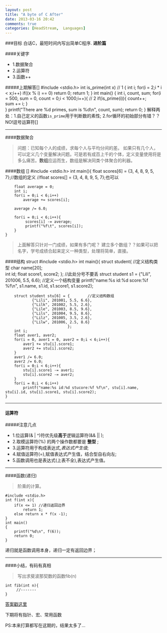 ```yaml
---
layout: post
title: "A byte of C After"
date: 2013-03-16 20:42
comments: true
categories: [HeadStream,  Languages]
---
```


###目标
白话C，最短时间内写出简单C程序.
**进阶篇**

####关键字
+ 1.数据聚合
+ 2.运算符
+ 3.函数++


#####上期解答[]
    #include <stdio.h>
    int is_prime(int x) // 1
    {
        int i;
        for(i = 2;i * i < x;i++)
            if((x % i) == 0) 
                return 0;
        return 1;
    }
    int main() 
    {
        int i, count, sum;
        for(i = 500, sum = 0, count = 0;i < 1000;i++){ // 2
            if(is_prime(i)){
                count++;        
                sum += i;
            }            
        }
        printf("There are %d primes, sum is %d\n", count, sum);
        return 0;
    }
解释两处：1.自己定义的函数`is_prime`用于判断数的素性; 2.for循环的初始部分有错？？NO!逗号运算符[]

---

####数据聚合
>问题：已知每个人的成绩，求每个人与平均分间的差。
如果只有几个人，可以定义几个变量解决问题。可是若有成百上千的个体，定义变量使用将是多么痛苦。**数组**应运而生，数组是解决同类个体聚合的利器。

####数组 []
    #include <stdio.h>
    int main(){
        float scores[6] = {3, 4, 8, 9, 5, 7};//数组的定义
        //float scores[] = {3, 4, 8, 9, 5, 7};也可以 
    
        float average = 0;
        int i;
        for(i = 0;i < 6;i++)
            average += scores[i];
    
        average /= 6.0;
    
        for(i = 0;i < 6;i++){
             scores[i] -= average;
             printf("%f\t", scores[i]);
        }    
    }

>上面解答只针对一门成绩，如果有多门呢？ 建立多个数组？？如果可以把名字，学号成绩合起来定义一种类型，处理将简单，直接。

####结构 struct
    #include <stdio.h>
    int main(){
        struct student{        //定义结构类型
            char name[20];        
            int id;
            float score1, score2;
        }; //此处分号不要丢
        struct student s1 = {"Lili", 201006, 5.5, 6.6};  //定义一个结构变量
        printf("name:%s id:%d score:%f %f\n", s1.name, s1.id, s1.score1, s1.score2);
    
        struct student stu[6] = {        //定义结构数组
                {"Lili", 201001, 5.5, 6.6},
                {"Lilk", 201002, 5.5, 2.6},
                {"Lile", 201003, 8.5, 9.6},
                {"Lils", 201004, 9.5, 8.6},
                {"Lilz", 201005, 3.5, 2.6},
                {"Lilw", 201006, 2.5, 8.6}
                                };
        int i;
        float aver1, aver2;
        for(i = 0, aver1 = 0, aver2 = 0;i < 6;i++){
            aver1 += stu[i].score1;        
            aver2 += stu[i].score2;        
        }
        aver1 /= 6.0;
        aver2 /= 6.0;
        for(i = 0;i < 6;i++){
            stu[i].score1 -= aver1; 
            stu[i].score2 -= aver2;
        }
        for(i = 0;i < 6;i++)
            printf("name:%s id:%d stucore:%f %f\n", stu[i].name, stu[i].id, stu[i].score1, stu[i].score2);
    }

-----

#### 运算符

#####注意几点
+ 1.位运算(& | ^)符优先级**高于**逻辑运算符(&& || );
+ 2.取模运算符(%) 的两个操作数都要是 **整型** ;
+ 3.运算符用于构成表达式,*表达式产生值*;
+ 4.赋值运算符(=),赋值表达式产生值，结合型自右向左;
+ 5.函数调用也是表达式(上表不全),表达式产生值。

---

####函数(递归)
>阶乘的计算。

    #include <stdio.h>
    int f(int x){
        if(x <= 1) //递归返回边界
            return 1;
        else return x * f(x -1);
    }
    int main()
    {
        printf("%d\n", f(6));
        return 0;
    }
递归就是函数调用本身，递归一定有返回边界；

---

####小结，有码有真相
>写出求斐波那契数的函数fib(n)

    int fib(int n){
         //-------
    }

[答案戳这里](/HeadStream/Tutorial/How-to/2013/03/17/learningc3/index.html)

下期将有指针、宏、常用函数

PS:本来打算都写在这期的，结果太多了...
